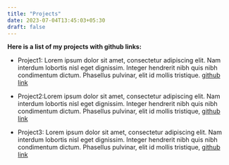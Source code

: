 ```yaml
---
title: "Projects"
date: 2023-07-04T13:45:03+05:30
draft: false
---
```


**Here is a list of my projects with github links:**

- Project1: Lorem ipsum dolor sit amet, consectetur adipiscing elit. Nam interdum lobortis nisl eget dignissim. Integer hendrerit nibh quis nibh condimentum dictum. Phasellus pulvinar, elit id mollis tristique.
[github link]()

- Project2:Lorem ipsum dolor sit amet, consectetur adipiscing elit. Nam interdum lobortis nisl eget dignissim. Integer hendrerit nibh quis nibh condimentum dictum. Phasellus pulvinar, elit id mollis tristique,
[github link]()

- Project3: Lorem ipsum dolor sit amet, consectetur adipiscing elit. Nam interdum lobortis nisl eget dignissim. Integer hendrerit nibh quis nibh condimentum dictum. Phasellus pulvinar, elit id mollis tristique,
[github link]()